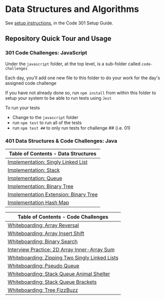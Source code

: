 # Data Structures and Algorithms

See [setup instructions](https://codefellows.github.io/setup-guide/code-301/3-code-challenges), in the Code 301 Setup Guide.

## Repository Quick Tour and Usage

### 301 Code Challenges: JavaScript

Under the `javascript` folder, at the top level, is a sub-folder called `code-challenges`

Each day, you'll add one new file to this folder to do your work for the day's assigned code challenge

If you have not already done so, run `npm install` from within this folder to setup your system to be able to run tests using `Jest`

To run your tests

- Change to the `javascript` folder
- run `npm test` to run all of the tests
- run `npm test ##` to only run tests for challenge ## (i.e. 01)

### 401 Data Structures & Code Challenges: Java

| Table of Contents - Data Structures |
| ------------------------------- |
| [Implementation: Singly Linked List](./java/datastructures/lib/src/main/java/datastructures/readme-datastructures/singleLinkedListREADME.md)
| [Implementation: Stack](./java/datastructures/lib/src/main/java/datastructures/readme-datastructures/stackREADME.md)
| [Implementation: Queue](./java/datastructures/lib/src/main/java/datastructures/readme-datastructures/queueREADME.md)
| [Implementation: Binary Tree](./java/datastructures/lib/src/main/java/datastructures/readme-datastructures/binarytreeREADME.md)
| [Implementation Extension: Binary Tree](./java/datastructures/lib/src/main/java/datastructures/readme-datastructures/binarytreeREADME.md)
| [Implementation Hash Map](./java/datastructures/lib/src/main/java/datastructures/readme-datastructures/hashMapREADME.md)

| Table of Contents - Code Challenges |
| ------------------------------- |
| [Whiteboarding: Array Reversal](./array-reverse/README.md)
| [Whiteboarding: Array Insert Shift](./array-reverse/README.md)
| [Whiteboarding: Binary Search](./array-reverse/README.md)
| [Interview Practice: 2D Array Inner-Array Sum](./java//datastructures/lib/src/main/java/codechallenges/readme-codechallenges/2DArrayMatrixInnerElementArraySum-readme.md)
| [Whiteboarding: Zipping Two Singly Linked Lists](./java//datastructures/lib/src/main/java/codechallenges/readme-codechallenges/zipperTwoLinkedLists.md)
| [Whiteboarding: Pseudo Queue](./java//datastructures/lib/src/main/java/codechallenges/readme-codechallenges/pseudoqueue.md)
| [Whiteboarding: Stack Queue Animal Shelter](./java//datastructures/lib/src/main/java/codechallenges/readme-codechallenges/stackqueueanimalshelter.md)
| [Whiteboarding: Stack Queue Brackets](./java//datastructures/lib/src/main/java/codechallenges/readme-codechallenges/stackqueuebracket.md)
| [Whiteboarding: Tree FizzBuzz](./java//datastructures/lib/src/main/java/codechallenges/readme-codechallenges/treefizzbuzz.md)
